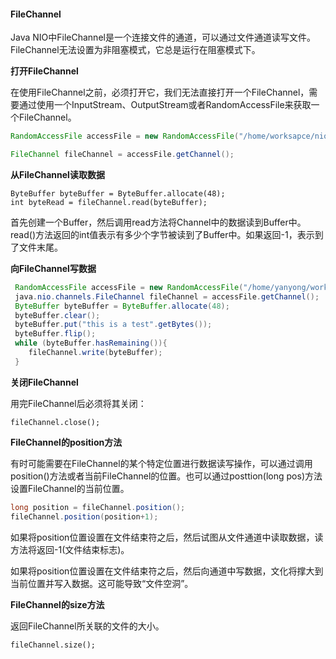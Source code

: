 #### FileChannel

Java NIO中FileChannel是一个连接文件的通道，可以通过文件通道读写文件。FileChannel无法设置为非阻塞模式，它总是运行在阻塞模式下。

**打开FileChannel**

在使用FileChannel之前，必须打开它，我们无法直接打开一个FileChannel，需要通过使用一个InputStream、OutputStream或者RandomAccessFile来获取一个FileChannel。

```java
RandomAccessFile accessFile = new RandomAccessFile("/home/worksapce/nio-data","rw");

FileChannel fileChannel = accessFile.getChannel();
```

**从FileChannel读取数据**

```
ByteBuffer byteBuffer = ByteBuffer.allocate(48);
int byteRead = fileChannel.read(byteBuffer);
```

首先创建一个Buffer，然后调用read方法将Channel中的数据读到Buffer中。read()方法返回的int值表示有多少个字节被读到了Buffer中。如果返回-1，表示到了文件末尾。

**向FileChannel写数据**

```java
 RandomAccessFile accessFile = new RandomAccessFile("/home/yanyong/worksapce/nio-data","rw");
 java.nio.channels.FileChannel fileChannel = accessFile.getChannel();
 ByteBuffer byteBuffer = ByteBuffer.allocate(48);
 byteBuffer.clear();
 byteBuffer.put("this is a test".getBytes());
 byteBuffer.flip();
 while (byteBuffer.hasRemaining()){
 	fileChannel.write(byteBuffer);
 }
```

**关闭FileChannel**

用完FileChannel后必须将其关闭：

```
fileChannel.close();
```

**FileChannel的position方法**

有时可能需要在FileChannel的某个特定位置进行数据读写操作，可以通过调用position()方法或者当前FileChannel的位置。也可以通过posttion(long pos)方法设置FileChannel的当前位置。

```java
long position = fileChannel.position();
fileChannel.position(position+1);
```

如果将position位置设置在文件结束符之后，然后试图从文件通道中读取数据，读方法将返回-1(文件结束标志)。

如果将position位置设置在文件结束符之后，然后向通道中写数据，文化将撑大到当前位置并写入数据。这可能导致“文件空洞”。

**FileChannel的size方法**

返回FileChannel所关联的文件的大小。

```
fileChannel.size();
```





